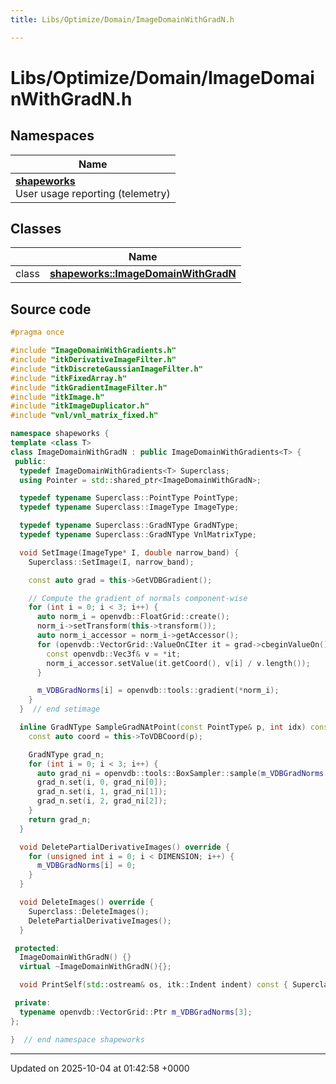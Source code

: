 ```yaml
---
title: Libs/Optimize/Domain/ImageDomainWithGradN.h

---
```


# Libs/Optimize/Domain/ImageDomainWithGradN.h



## Namespaces

| Name           |
| -------------- |
| **[shapeworks](../Namespaces/namespaceshapeworks.md)** <br>User usage reporting (telemetry)  |

## Classes

|                | Name           |
| -------------- | -------------- |
| class | **[shapeworks::ImageDomainWithGradN](../Classes/classshapeworks_1_1ImageDomainWithGradN.md)**  |




## Source code

```cpp
#pragma once

#include "ImageDomainWithGradients.h"
#include "itkDerivativeImageFilter.h"
#include "itkDiscreteGaussianImageFilter.h"
#include "itkFixedArray.h"
#include "itkGradientImageFilter.h"
#include "itkImage.h"
#include "itkImageDuplicator.h"
#include "vnl/vnl_matrix_fixed.h"

namespace shapeworks {
template <class T>
class ImageDomainWithGradN : public ImageDomainWithGradients<T> {
 public:
  typedef ImageDomainWithGradients<T> Superclass;
  using Pointer = std::shared_ptr<ImageDomainWithGradN>;

  typedef typename Superclass::PointType PointType;
  typedef typename Superclass::ImageType ImageType;

  typedef typename Superclass::GradNType GradNType;
  typedef typename Superclass::GradNType VnlMatrixType;

  void SetImage(ImageType* I, double narrow_band) {
    Superclass::SetImage(I, narrow_band);

    const auto grad = this->GetVDBGradient();

    // Compute the gradient of normals component-wise
    for (int i = 0; i < 3; i++) {
      auto norm_i = openvdb::FloatGrid::create();
      norm_i->setTransform(this->transform());
      auto norm_i_accessor = norm_i->getAccessor();
      for (openvdb::VectorGrid::ValueOnCIter it = grad->cbeginValueOn(); it.test(); ++it) {
        const openvdb::Vec3f& v = *it;
        norm_i_accessor.setValue(it.getCoord(), v[i] / v.length());
      }

      m_VDBGradNorms[i] = openvdb::tools::gradient(*norm_i);
    }
  }  // end setimage

  inline GradNType SampleGradNAtPoint(const PointType& p, int idx) const override {
    const auto coord = this->ToVDBCoord(p);

    GradNType grad_n;
    for (int i = 0; i < 3; i++) {
      auto grad_ni = openvdb::tools::BoxSampler::sample(m_VDBGradNorms[i]->tree(), coord);
      grad_n.set(i, 0, grad_ni[0]);
      grad_n.set(i, 1, grad_ni[1]);
      grad_n.set(i, 2, grad_ni[2]);
    }
    return grad_n;
  }

  void DeletePartialDerivativeImages() override {
    for (unsigned int i = 0; i < DIMENSION; i++) {
      m_VDBGradNorms[i] = 0;
    }
  }

  void DeleteImages() override {
    Superclass::DeleteImages();
    DeletePartialDerivativeImages();
  }

 protected:
  ImageDomainWithGradN() {}
  virtual ~ImageDomainWithGradN(){};

  void PrintSelf(std::ostream& os, itk::Indent indent) const { Superclass::PrintSelf(os, indent); }

 private:
  typename openvdb::VectorGrid::Ptr m_VDBGradNorms[3];
};

}  // end namespace shapeworks
```


-------------------------------

Updated on 2025-10-04 at 01:42:58 +0000
